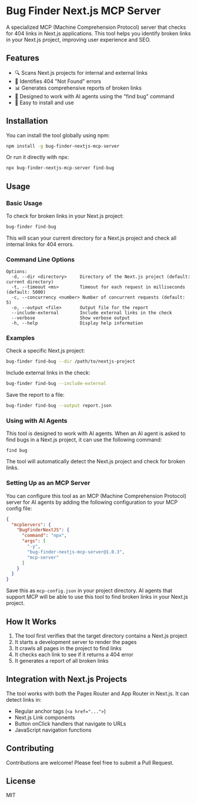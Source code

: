 # Bug Finder Next.js MCP Server

A specialized MCP (Machine Comprehension Protocol) server that checks for 404 links in Next.js applications. This tool helps you identify broken links in your Next.js project, improving user experience and SEO.

## Features

- 🔍 Scans Next.js projects for internal and external links
- 🚨 Identifies 404 "Not Found" errors
- 📊 Generates comprehensive reports of broken links
- 🤖 Designed to work with AI agents using the "find bug" command
- 🚀 Easy to install and use

## Installation

You can install the tool globally using npm:

```bash
npm install -g bug-finder-nextjs-mcp-server
```

Or run it directly with npx:

```bash
npx bug-finder-nextjs-mcp-server find-bug
```

## Usage

### Basic Usage

To check for broken links in your Next.js project:

```bash
bug-finder find-bug
```

This will scan your current directory for a Next.js project and check all internal links for 404 errors.

### Command Line Options

```
Options:
  -d, --dir <directory>     Directory of the Next.js project (default: current directory)
  -t, --timeout <ms>        Timeout for each request in milliseconds (default: 5000)
  -c, --concurrency <number> Number of concurrent requests (default: 5)
  -o, --output <file>       Output file for the report
  --include-external        Include external links in the check
  --verbose                 Show verbose output
  -h, --help                Display help information
```

### Examples

Check a specific Next.js project:

```bash
bug-finder find-bug --dir /path/to/nextjs-project
```

Include external links in the check:

```bash
bug-finder find-bug --include-external
```

Save the report to a file:

```bash
bug-finder find-bug --output report.json
```

### Using with AI Agents

This tool is designed to work with AI agents. When an AI agent is asked to find bugs in a Next.js project, it can use the following command:

```
find bug
```

The tool will automatically detect the Next.js project and check for broken links.

### Setting Up as an MCP Server

You can configure this tool as an MCP (Machine Comprehension Protocol) server for AI agents by adding the following configuration to your MCP config file:

```json
{
  "mcpServers": {
    "BugFinderNextJS": {
      "command": "npx",
      "args": [
        "-y",
        "bug-finder-nextjs-mcp-server@1.0.3",
        "mcp-server"
      ]
    }
  }
}
```

Save this as `mcp-config.json` in your project directory. AI agents that support MCP will be able to use this tool to find broken links in your Next.js project.

## How It Works

1. The tool first verifies that the target directory contains a Next.js project
2. It starts a development server to render the pages
3. It crawls all pages in the project to find links
4. It checks each link to see if it returns a 404 error
5. It generates a report of all broken links

## Integration with Next.js Projects

The tool works with both the Pages Router and App Router in Next.js. It can detect links in:

- Regular anchor tags (`<a href="...">`)
- Next.js Link components
- Button onClick handlers that navigate to URLs
- JavaScript navigation functions

## Contributing

Contributions are welcome! Please feel free to submit a Pull Request.

## License

MIT

